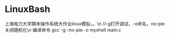 # LinuxBash
上海电力大学期末操作系统大作业linux模拟。。\n
//-g打开调试，-o命名，no-pie关闭随机化\n
编译命令 gcc -g -no-pie -o myshell main.c 
